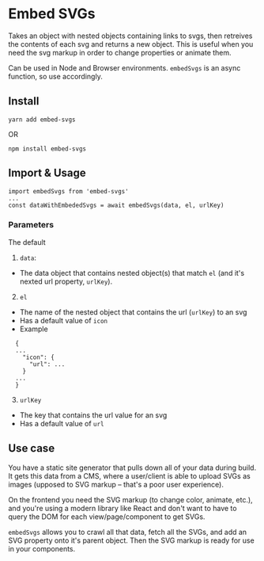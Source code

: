# Embed SVGs

Takes an object with nested objects containing links to svgs, then retreives the contents of each svg and returns a new object. This is useful when you need the svg markup in order to change properties or animate them.

Can be used in Node and Browser environments. `embedSvgs` is an async function, so use accordingly.

## Install

```
yarn add embed-svgs
```

OR

```
npm install embed-svgs
```

## Import & Usage

```
import embedSvgs from 'embed-svgs'
...
const dataWithEmbededSvgs = await embedSvgs(data, el, urlKey)
```

### Parameters

The default

1.  `data`:

* The data object that contains nested object(s) that match `el` (and it's nexted url property, `urlKey`).

2.  `el`

* The name of the nested object that contains the url (`urlKey`) to an svg
* Has a default value of `icon`
* Example

```
  {
  ...
    "icon": {
      "url": ...
    }
  ...
  }
```

3.  `urlKey`

* The key that contains the url value for an svg
* Has a default value of `url`

## Use case

You have a static site generator that pulls down all of your data during build. It gets this data from a CMS, where a user/client is able to upload SVGs as images (upposed to SVG markup – that's a poor user experience).

On the frontend you need the SVG markup (to change color, animate, etc.), and you're using a modern library like React and don't want to have to query the DOM for each view/page/component to get SVGs.

`embedSvgs` allows you to crawl all that data, fetch all the SVGs, and add an SVG property onto it's parent object. Then the SVG markup is ready for use in your components.
